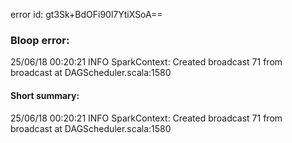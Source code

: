 error id: gt3Sk+BdOFi90l7YtiXSoA==
### Bloop error:

25/06/18 00:20:21 INFO SparkContext: Created broadcast 71 from broadcast at DAGScheduler.scala:1580
#### Short summary: 

25/06/18 00:20:21 INFO SparkContext: Created broadcast 71 from broadcast at DAGScheduler.scala:1580